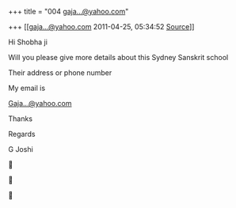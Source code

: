 +++
title = "004 gaja...@yahoo.com"

+++
[[gaja...@yahoo.com	2011-04-25, 05:34:52 [Source](https://groups.google.com/g/samskrita/c/Ti3HJiljcQI)]]



Hi Shobha ji

Will you please give more details about this Sydney Sanskrit school

Their address or phone number

My email is

[Gaja...@yahoo.com]()

  

Thanks  
  
Regards

  

  

G Joshi

  







